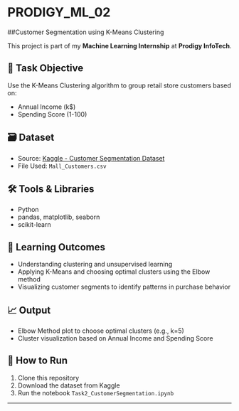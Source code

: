 # PRODIGY_ML_02

##Customer Segmentation using K-Means Clustering

This project is part of my **Machine Learning Internship** at **Prodigy InfoTech**.

## 📌 Task Objective

Use the K-Means Clustering algorithm to group retail store customers based on:
- Annual Income (k$)
- Spending Score (1-100)

## 🗃 Dataset

- Source: [Kaggle - Customer Segmentation Dataset](https://www.kaggle.com/datasets/vjchoudhary7/customer-segmentation-tutorial-in-python)
- File Used: `Mall_Customers.csv`

## 🛠 Tools & Libraries

- Python
- pandas, matplotlib, seaborn
- scikit-learn

## 🧠 Learning Outcomes

- Understanding clustering and unsupervised learning
- Applying K-Means and choosing optimal clusters using the Elbow method
- Visualizing customer segments to identify patterns in purchase behavior

## 📈 Output

- Elbow Method plot to choose optimal clusters (e.g., k=5)
- Cluster visualization based on Annual Income and Spending Score

## 📂 How to Run

1. Clone this repository  
2. Download the dataset from Kaggle  
3. Run the notebook `Task2_CustomerSegmentation.ipynb`  

---

